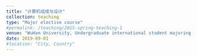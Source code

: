 ```yaml
---
title: "计算机组成与设计"
collection: teaching
type: "Major elective course"
#permalink: /teaching/2015-spring-teaching-1
venue: "WuHan University, Undergraduate international student majoring in Software Engineering,Class of 2019"
date: 2019-09-01
#location: "City, Country"
---
```

